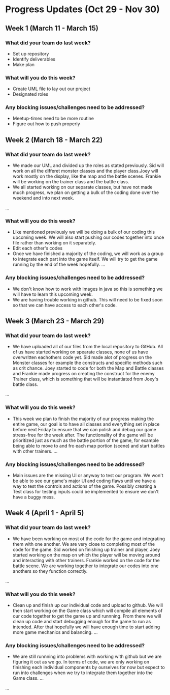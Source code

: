 # Progress Updates (Oct 29 - Nov 30)

## Week 1 (March 11 - March 15)

### What did your team do last week? 
* Set up repository
* Identify deliverables
* Make plan

### What will you do this week?
* Create UML file to lay out our project
* Designated roles 

### Any blocking issues/challenges need to be addressed?
* Meetup-times need to be more routine
* Figure out how to push properly 

## Week 2 (March 18 - March 22)

### What did your team do last week?
* We made our UML and divided up the roles as stated previously. Sid will work on all the differet monster classes and the player class.Joey will work mostly on the display, like the map and the battle scenes. Frankie will be working on the trainer class and the battle class.
* We all started working on our separate classes, but have not made much progress, we plan on getting a bulk of the coding done over the weekend and into next week.

...

### What will you do this week?
* Like mentioned previously we will be doing a bulk of our coding this upcoming week. We will also start pushing our codes together into once file rather than working on it separately.
* Edit each other's codes 
* Once we have finished a majority of the coding, we will work as a group to integrate each part into the game itself. We will try to get the game running by the end of the week hopefully.
...

### Any blocking issues/challenges need to be addressed?
* We don't know how to work with images in java so this is something we will have to learn this upcoming week.
* We are having trouble working in github. This will need to be fixed soon so that we can have access to each other's code.



## Week 3 (March 23 - March 29)

### What did your team do last week?
* We have uploaded all of our files from the local repository to GitHub. All of us have started working on spearate classes, none of us have overwritten eachothers code yet. Sid made alot of progress on the Monster classes for example the constructs and specific methods such as crit chance. Joey started to code for both the Map and Battle classes and Frankie made progress on creating the construct for the enemy Trainer class, which is something that will be instantiated from Joey's battle class. 

...

### What will you do this week?
* This week we plan to finish the majority of our progress making the entire game, our goal is to have all classes and everything set in place before next Friday to ensure that we can polish and debug our game stress-free for the week after. The functionality of the game will be prioritized just as much as the battle portion of the game, for example being able to move to and fro each map portion (scene) and start battles with other trainers.
...

### Any blocking issues/challenges need to be addressed?
* Main issues are the missing UI or anyway to test our program. We won't be able to see our game's major UI and coding flaws until we have a way to test the controls and actions of the game. Possibly creating a Test class for testing inputs could be implemented to ensure we don't have a buggy mess.


## Week 4 (April 1 - April 5)

### What did your team do last week?
* We have been working on most of the code for the game and integrating them with one another. We are very close to completing most of the code for the game. Sid worked on finishing up trainer and player, Joey started working on the map on which the player will be moving around and interacting with other trainers. Frankie worked on the code for the battle scene. We are working together to integrate our codes into one anothers so they function correctly.

...

### What will you do this week?
* Clean up and finish up our individual code and upload to github. We will then start working on the Game class which will compile all elements of our code together to get the game up and runnning. From there we will clean up code and start debugging enough for the game to run as intended. After that hopefully we will have enough time to start adding more game mechanics and balancing.
...

### Any blocking issues/challenges need to be addressed?
* We are still runnning into problems with working with github but we are figuring it out as we go. In terms of code, we are only working on finishing each individual components by ourselves for now but expect to run into challenges when we try to integrate them together into the Game class. 
...

...
